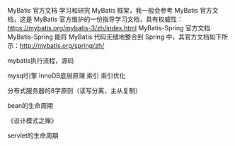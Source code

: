 MyBatis 官方文档
学习和研究 MyBatis 框架，我一般会参考 MyBatis 官方文档，这是 MyBatis 官方维护的一份指导学习文档，具有权威性：https://mybatis.org/mybatis-3/zh/index.html
MyBatis-Spring 官方文档
MyBatis-Spring 能将 MyBatis 代码无缝地整合到 Spring 中，其官方文档如下所示：http://mybatis.org/spring/zh/

mybatis执行流程，源码

mysql引擎
InnoDB底层原理
索引
索引优化

分布式服务器的8字原则（读写分离，主从复制）

bean的生命周期

《设计模式之禅》

servlet的生命周期